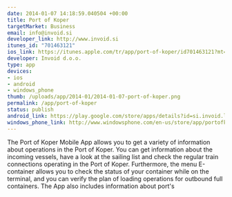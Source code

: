 ```yaml
--- 
date: 2014-01-07 14:18:59.040504 +00:00
title: Port of Koper
targetMarket: Business
email: info@invoid.si
developer_link: http://www.invoid.si
itunes_id: "701463121"
ios_link: https://itunes.apple.com/tr/app/port-of-koper/id701463121?mt=8
developer: Invoid d.o.o.
type: app
devices: 
- ios
- android
- windows_phone
thumb: /uploads/app/2014-01/2014-01-07-port-of-koper.png
permalink: /app/port-of-koper
status: publish
android_link: https://play.google.com/store/apps/details?id=si.invoid.luka
windows_phone_link: http://www.windowsphone.com/en-us/store/app/portofkoper/a0cc927d-5eb7-4958-a8ee-1195ae07cb92
---
```


The Port of Koper Mobile App allows you to get a variety of information about operations in the Port of Koper. You can get information about the incoming vessels, have a look at the sailing list and check the regular train connections operating in the Port of Koper. Furthermore, the menu E-container allows you to check the status of your container while on the terminal, and you can verify the plan of loading operations for outbound full containers. The App also includes information about port's 
